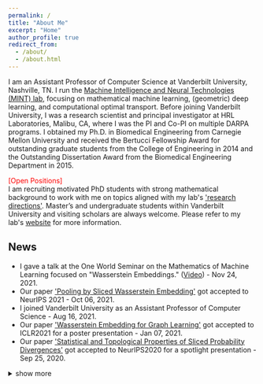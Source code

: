 ```yaml
---
permalink: /
title: "About Me"
excerpt: "Home"
author_profile: true
redirect_from:
  - /about/
  - /about.html
---
```


I am an Assistant Professor of Computer Science at Vanderbilt University, Nashville, TN. I run the [Machine Intelligence and Neural Technologies (MINT) lab](http://lab.vanderbilt.edu/mint-lab), focusing on mathematical machine learning, (geometric) deep learning, and computational optimal transport. Before joining Vanderbilt University, I was a research scientist and principal investigator at HRL Laboratories, Malibu, CA, where I was the PI and Co-PI on multiple DARPA programs. I obtained my Ph.D. in Biomedical Engineering from Carnegie Mellon University and received the Bertucci Fellowship Award for outstanding graduate students from the College of Engineering in 2014 and the Outstanding Dissertation Award from the Biomedical Engineering Department in 2015.<br>

<span style="color:red">[Open Positions]</span><br>
I am recruiting motivated PhD students with strong mathematical background to work with me on topics aligned with my lab's ['research directions'](http://mint-vu.github.io/about/). Master’s and undergraduate students within Vanderbilt University and visiting scholars are always welcome. Please refer to my lab's [website](http://mint-vu.github.io/resources/) for more information.


## News
- I gave a talk at the One World Seminar on the Mathematics of Machine Learning focused on "Wasserstein Embeddings." ([Video](https://www.youtube.com/watch?v=xs9uibPODGk)) - Nov 24, 2021.
- Our paper ['Pooling by Sliced Wasserstein Embedding'](https://neurips.cc/Conferences/2021/ScheduleMultitrack?event=25946) got accepted to NeurIPS 2021 - Oct 06, 2021.
- I joined Vanderbilt University as an Assistant Professor of Computer Science - Aug 16, 2021.
- Our paper ['Wasserstein Embedding for Graph Learning'](https://openreview.net/forum?id=AAes_3W-2z) got accepted to ICLR2021 for a poster presentation - Jan 07, 2021.
- Our paper ['Statistical and Topological Properties of Sliced Probability Divergences'](https://neurips.cc/virtual/2020/public/poster_eefc9e10ebdc4a2333b42b2dbb8f27b6.html) got accepted to NeurIPS2020 for a spotlight presentation - Sep 25, 2020.

<details>
<summary>show more</summary>
- I gave an ECE Seminar talk on ['Sliced Probability Metrics for Next Generation Machine Learning'](https://engineering.virginia.edu/events/ece-department-seminar-5) at University of Virginia - Sep 11, 2020.
- I became a senior member of IEEE - Aug 17, 2020.
- Our paper ['Universal Litmus Patterns: Revealing Backdoor Attacks in CNNs'](https://openaccess.thecvf.com/content_CVPR_2020/html/Kolouri_Universal_Litmus_Patterns_Revealing_Backdoor_Attacks_in_CNNs_CVPR_2020_paper.html) got accepted to CVPR2020 for an oral presentation - March 03, 2020.
- Our papers ['Sliced Cramer Synaptic Consolidation for Preserving Deeply Learned Representations'](https://openreview.net/forum?id=BJge3TNKwH) (Spotlight) and ['GAT: Generative Adversarial Training for Adversarial Example Detection and Classification'](https://openreview.net/forum?id=SJeQEp4YDH) (Poster) got accepted to ICLR 2020 -  Dec 20, 2019.
- Our paper ['Generalized Sliced Wasserstein Distances'](https://arxiv.org/pdf/1902.00434.pdf) got accepted to NeurIPS'19, Vancouver, Canada - September 4, 2019.
- We presented our paper ['Explainability Methods for Graph Convolutional Neural Networks'](http://openaccess.thecvf.com/content_CVPR_2019/papers/Pope_Explainability_Methods_for_Graph_Convolutional_Neural_Networks_CVPR_2019_paper.pdf) in CVPR'19 (Oral presentation), Long Beach, CA, USA - June 20, 2019.

- We presented our paper ['SAR Image Classification Using Few-Shot Cross-Domain Transfer Learning'](http://openaccess.thecvf.com/content_CVPRW_2019/papers/PBVS/Rostami_SAR_Image_Classification_Using_Few-Shot_Cross-Domain_Transfer_Learning_CVPRW_2019_paper.pdf) in CVPRW'19 (Oral presentation), Long Beach, CA, USA - June 16 2019.
- Our paper on ['Deep Transfer Learning for Few-Shot SAR Image Classification'](https://www.preprints.org/manuscript/201905.0030/v1) got accepted to the IEEE Journal of Remote Sensing.
- We presented our ['Sliced-Wasserstein Auto-Encoder'](https://openreview.net/pdf?id=H1xaJn05FQ) paper in ICLR'19, New Orleans, LA, USA - May 9, 2019.
- I gave a talk on 'Optimal Transport in Biomedical Imaging' in the British Applied Mathematics Colloquium 2019 (BAMC'19), at Unviersity of Bath, UK - April 25, 2019. ([slides](https://github.com/skolouri/BAMC2019))
- I gave a talk on 'Generalized Sliced-Wasserstein Distances' in the Department of Applied Mathematics  at University of Cambridge, UK - April 23, 2019.
- I gave an ECE Graduate Seminar talk at Carnegie Mellon University on Feb 14, 2019, on the topic of ["Generalized Sliced-Wasserstein Distances and Their Applications in Generative Modeling and Transfer Learning"](https://www.ece.cmu.edu/news-and-events/seminars.html).
- Our paper ["Sliced Wasserstein Auto-Encoders"](https://openreview.net/pdf?id=H1xaJn05FQ) got accepted to ICLR'19 - Dec 21, 2018
- Our paper ["Discovering Molecular Functional Groups Using Graph Convolutional Neural Networks"](https://arxiv.org/pdf/1812.00265.pdf) is now available on arXiv - Dec 6, 2018
- Our proposal titled, ['Super-Turing Evolving Lifelong Learning ARchitecture (STELLAR)'](http://www.hrl.com/news/2018/07/19/stellar-system-will-enable-autonomous-systems-to-learn-for-life), was funded by DARPA. Dr. Hava Siegelmann is the program manager leading the Lifelong Learning Machines (L2M) program at DARPA. The HRL team is led by Dr. Praveen Pilly and I and consists of academic members from six world-renowned universities - July 2018
- We are presenting our paper ["Multi-Agent Distributed Lifelong Learning for Collective Knowledge Acquisition"](http://ifaamas.org/Proceedings/aamas2018/pdfs/p712.pdf) at AAMAS2018 - July 2018
- We are presenting two papers at CVPR2018 [paper 1](http://openaccess.thecvf.com/content_cvpr_2018/papers/Murez_Image_to_Image_CVPR_2018_paper.pdf) [paper 2](http://openaccess.thecvf.com/content_cvpr_2018/CameraReady/3352.pdf) - June 2018
- I received my second IR&D Research Award at HRL Laboratories for our Deep Sense Learning (DSL) project - June 2018
- Our tutorial on ["Optimal Transport in Biomedical Imaging"](https://biomedicalimaging.org/2018/tutorials/) at the IEEE International Symposium on Biomedical Imaging (ISBI) was an absolute success.
- We are presenting our paper ["Joint Dictionaries for Zero-Shot Learning"](https://aaai.org/ocs/index.php/AAAI/AAAI18/paper/view/16404/16723) at AAAI'18 - February 2018
</details>
